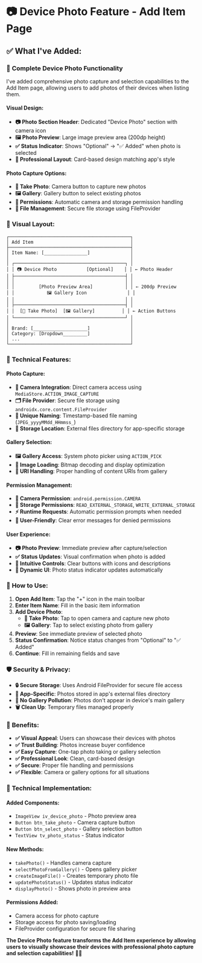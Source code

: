 # 📷 Device Photo Feature - Add Item Page

## ✅ What I've Added:

### 🎯 **Complete Device Photo Functionality**
I've added comprehensive photo capture and selection capabilities to the Add Item page, allowing users to add photos of their devices when listing them.

#### **Visual Design:**
- **📷 Photo Section Header**: Dedicated "Device Photo" section with camera icon
- **🖼️ Photo Preview**: Large image preview area (200dp height) 
- **✅ Status Indicator**: Shows "Optional" → "✅ Added" when photo is selected
- **🎨 Professional Layout**: Card-based design matching app's style

#### **Photo Capture Options:**
- **📸 Take Photo**: Camera button to capture new photos
- **🖼️ Gallery**: Gallery button to select existing photos
- **📱 Permissions**: Automatic camera and storage permission handling
- **💾 File Management**: Secure file storage using FileProvider

### 🎨 **Visual Layout:**

```
┌─────────────────────────────────────────────┐
│ Add Item                                    │
├─────────────────────────────────────────────┤
│ Item Name: [________________]               │
│                                             │
│ ┌─────────────────────────────────────────┐ │
│ │ 📷 Device Photo           [Optional]    │ │ ← Photo Header
│ ├─────────────────────────────────────────┤ │
│ │                                         │ │
│ │         [Photo Preview Area]            │ │ ← 200dp Preview
│ │            🖼️ Gallery Icon               │ │
│ │                                         │ │
│ ├─────────────────────────────────────────┤ │
│ │  [📸 Take Photo]  [🖼️ Gallery]          │ │ ← Action Buttons
│ └─────────────────────────────────────────┘ │
│                                             │
│ Brand: [____________________]               │
│ Category: [Dropdown_________]               │
│ ...                                         │
└─────────────────────────────────────────────┘
```

### 🔧 **Technical Features:**

#### **Photo Capture:**
- **📸 Camera Integration**: Direct camera access using `MediaStore.ACTION_IMAGE_CAPTURE`
- **🗂️ File Provider**: Secure file storage using `androidx.core.content.FileProvider`
- **📝 Unique Naming**: Timestamp-based file naming (`JPEG_yyyyMMdd_HHmmss_`)
- **📁 Storage Location**: External files directory for app-specific storage

#### **Gallery Selection:**
- **🖼️ Gallery Access**: System photo picker using `ACTION_PICK`
- **🎨 Image Loading**: Bitmap decoding and display optimization
- **🔄 URI Handling**: Proper handling of content URIs from gallery

#### **Permission Management:**
- **🔐 Camera Permission**: `android.permission.CAMERA`
- **📁 Storage Permissions**: `READ_EXTERNAL_STORAGE`, `WRITE_EXTERNAL_STORAGE`
- **⚡ Runtime Requests**: Automatic permission prompts when needed
- **📱 User-Friendly**: Clear error messages for denied permissions

#### **User Experience:**
- **📷 Photo Preview**: Immediate preview after capture/selection
- **✅ Status Updates**: Visual confirmation when photo is added
- **🎯 Intuitive Controls**: Clear buttons with icons and descriptions
- **🔄 Dynamic UI**: Photo status indicator updates automatically

### 📱 **How to Use:**

1. **Open Add Item**: Tap the "+" icon in the main toolbar
2. **Enter Item Name**: Fill in the basic item information
3. **Add Device Photo**: 
   - **📸 Take Photo**: Tap to open camera and capture new photo
   - **🖼️ Gallery**: Tap to select existing photo from gallery
4. **Preview**: See immediate preview of selected photo
5. **Status Confirmation**: Notice status changes from "Optional" to "✅ Added"
6. **Continue**: Fill in remaining fields and save

### 🛡️ **Security & Privacy:**
- **🔒 Secure Storage**: Uses Android FileProvider for secure file access
- **📁 App-Specific**: Photos stored in app's external files directory
- **🚫 No Gallery Pollution**: Photos don't appear in device's main gallery
- **🗑️ Clean Up**: Temporary files managed properly

### 🎯 **Benefits:**

- **✅ Visual Appeal**: Users can showcase their devices with photos
- **✅ Trust Building**: Photos increase buyer confidence
- **✅ Easy Capture**: One-tap photo taking or gallery selection
- **✅ Professional Look**: Clean, card-based design
- **✅ Secure**: Proper file handling and permissions
- **✅ Flexible**: Camera or gallery options for all situations

### 🔧 **Technical Implementation:**

#### **Added Components:**
- `ImageView iv_device_photo` - Photo preview area
- `Button btn_take_photo` - Camera capture button
- `Button btn_select_photo` - Gallery selection button  
- `TextView tv_photo_status` - Status indicator

#### **New Methods:**
- `takePhoto()` - Handles camera capture
- `selectPhotoFromGallery()` - Opens gallery picker
- `createImageFile()` - Creates temporary photo file
- `updatePhotoStatus()` - Updates status indicator
- `displayPhoto()` - Shows photo in preview area

#### **Permissions Added:**
- Camera access for photo capture
- Storage access for photo saving/loading
- FileProvider configuration for secure file sharing

**The Device Photo feature transforms the Add Item experience by allowing users to visually showcase their devices with professional photo capture and selection capabilities!** 📸✨
